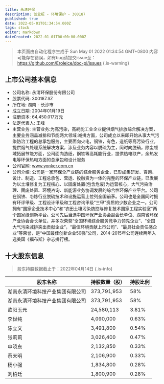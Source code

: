 ```yaml
---
title: 永清环保
description: 创业板 - 环境保护 - 300187
published: true
date: 2022-05-01T01:34:54.000Z
tags: stock
editor: markdown
dateCreated: 2022-01-01T00:00:00.000Z
---
```


> 本页面由自动化程序生成于 Sun May 01 2022 01:34:54 GMT+0800
> 内容可能存在错误，如有bug请提交issue至：https://github.com/Eroleice/doc-pi/issues
{.is-warning}

## 上市公司基本信息
- 公司名称: 永清环保股份有限公司
- 股票代码: 300187.SZ
- 所在地: 湖南 - 长沙市
- 成立日期: 2004年01月19日
- 注册资本: 64,450.017万元
- 法定代表人: 王峰
- 主营业务: 主营业务:为高污染，高耗能工业企业提供烟气排放综合解决方案，主要业务涵盖减排和节能两大领域:减排方面，公司成立以来即开始从事大气污染防治工程的总承包服务，主要面向火电，钢铁，有色，造纸等高污染行业，提供烟气处理系统解决方案，涉及业务内容以脱硫为主，同时向脱硝，除尘领域拓展节能方面，公司面向造纸，钢铁等高耗能行业，提供热电联产，余热发电等环保热电方面的总承包和设计服务
- 公司官网: www.yonker.com.cn
- 公司介绍: 公司是一家环保全产业链的综合服务企业，已形成集研发、咨询、设计、制造、工程总承包、营运、投融资为一体的完整的环保产业链，已发展为以土壤修复为工程核心、以固废处置(包含危废)为运营核心，大气污染治理、固废处置、环境咨询、新能源业务协调发展的综合性环保产业平台。公司在钢铁、冶炼行业脱硫技术和设施运营上位列全国前茅。公司也是全国同时拥有环评甲级、工程设计甲级和工程咨询甲级“三甲”资质的少数企业之一。公司拥有“国家企业技术中心”和“农田土壤污染防控与修复技术国家工程实验室”两个国家级创新平台。公司先后当选中国环保产业协会副会长单位、湖南省环保产业协会会长单位，并多次荣获“全国环境综合服务竞争力领先企业”、“全国大气污染减排突出贡献企业”，“最佳环境贡献上市公司”、“最具社会责任感企业”等荣誉，是“中国最佳创新企业50强”公司，2014-2015年公司连续两年入选美国《福布斯》杂志排行榜。


## 十大股东信息
> 股东持股数据截止于：2022年04月14日
{.is-info}

| 股东名称 | 持股数量（股） | 持股比例 |
| --- | --- | --- |
| 湖南永清环境科技产业集团有限公司 | 373,791,953 | 58% |
| 湖南永清环境科技产业集团有限公司 | 373,791,953 | 58% |
| 欧阳玉元 | 24,580,113 | 3.81% |
| 李世纯 | 4,090,000 | 0.63% |
| 陈立文 | 3,491,800 | 0.54% |
| 张莉莉 | 3,026,400 | 0.47% |
| 申晓东 | 2,132,850 | 0.33% |
| 蔡天明 | 2,106,900 | 0.33% |
| 杨小强 | 1,834,800 | 0.28% |
| 刘柏廷 | 1,800,900 | 0.28% |




